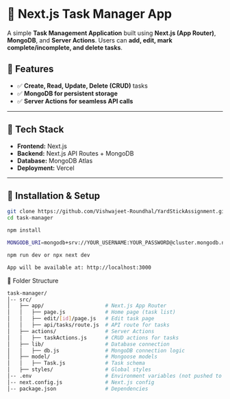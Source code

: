 # 📝 Next.js Task Manager App

A simple **Task Management Application** built using **Next.js (App Router)**, **MongoDB**, and **Server Actions**. Users can **add, edit, mark complete/incomplete, and delete tasks**.  

## 🚀 Features  
- ✅ **Create, Read, Update, Delete (CRUD)** tasks  
- ✅ **MongoDB for persistent storage**  
- ✅ **Server Actions for seamless API calls**  

---

## 📌 **Tech Stack**
- **Frontend:** Next.js  
- **Backend:** Next.js API Routes + MongoDB  
- **Database:** MongoDB Atlas  
- **Deployment:** Vercel  

---

## 🔧 **Installation & Setup**
```sh
git clone https://github.com/Vishwajeet-Roundhal/YardStickAssignment.git
cd task-manager

npm install

MONGODB_URI=mongodb+srv://YOUR_USERNAME:YOUR_PASSWORD@cluster.mongodb.net/tasksDB?retryWrites=true&w=majority

npm run dev or npx next dev

App will be available at: http://localhost:3000

```
📂 Folder Structure
```sh
task-manager/
│-- src/
│   ├── app/                    # Next.js App Router
│   │   ├── page.js             # Home page (task list)
│   │   ├── edit/[id]/page.js   # Edit task page
│   │   ├── api/tasks/route.js  # API route for tasks
│   ├── actions/                # Server Actions
│   │   ├── taskActions.js      # CRUD actions for tasks
│   ├── lib/                    # Database connection
│   │   ├── db.js               # MongoDB connection logic
│   ├── model/                  # Mongoose models
│   │   ├── Task.js             # Task schema
│   ├── styles/                 # Global styles
│-- .env                        # Environment variables (not pushed to GitHub)
│-- next.config.js              # Next.js config
│-- package.json                # Dependencies



